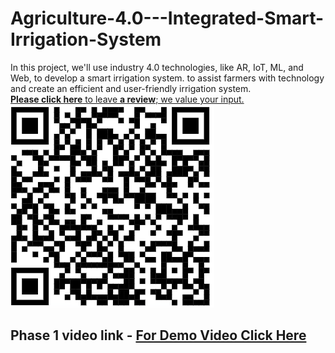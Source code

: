 # Agriculture-4.0---Integrated-Smart-Irrigation-System
In this project, we'll use industry 4.0 technologies, like AR, IoT, ML, and Web, to develop a smart irrigation system. to assist farmers with technology and create an efficient and user-friendly irrigation system.<br>
[**Please click here** to leave **a review**; we value your input.](https://forms.gle/KCd8sEBCZ92dQUHU6)<br>
![Scan for feedback](https://github.com/AjayPoonia112/Agriculture-4.0---Integrated-Smart-Irrigation-System/blob/main/Project%20Design/qr.png)<br>
## Phase 1 video link - [For Demo Video Click Here](https://youtu.be/XoihcVOr_Iw?si=bYq9I47bqyoIC4Vg)
